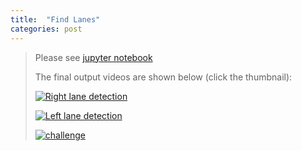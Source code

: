 ```yaml
---
title:  "Find Lanes"
categories: post
---
```


>Please see [jupyter notebook](https://github.com/SeokLeeUS/Finding_Lane_Lines/blob/master/CarND-LaneLines-P1/Python_code-finding%20lane%20lines_final_submission_SeokLee_Ford-resubmit_01.ipynb)
>
>The final output videos are shown below (click the thumbnail):
>
>[![Right lane detection](https://img.youtube.com/vi/EZju-BGk8U0/hqdefault.jpg)](https://youtu.be/EZju-BGk8U0)
>
>
>[![Left lane detection](https://img.youtube.com/vi/y-xWTvDY1CM/hqdefault.jpg)](https://youtu.be/y-xWTvDY1CM)
>
>
>[![challenge](https://img.youtube.com/vi/uKYbc6LaSKU/hqdefault.jpg)](https://youtu.be/uKYbc6LaSKU)
